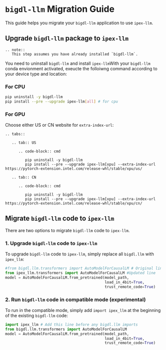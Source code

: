 # `bigdl-llm` Migration Guide

This guide helps you migrate your `bigdl-llm` application to use `ipex-llm`.

## Upgrade `bigdl-llm` package to `ipex-llm`

```eval_rst
.. note::
   This step assumes you have already installed `bigdl-llm`.
```
You need to uninstall `bigdl-llm` and install `ipex-llm`With your `bigdl-llm` conda envionment activated, exeucte the folloiwng command according to your device type and location: 

### For CPU

```bash
pip uninstall -y bigdl-llm
pip install --pre --upgrade ipex-llm[all] # for cpu
```

### For GPU
Choose either US or CN website for `extra-index-url`:
```eval_rst
.. tabs::

   .. tab:: US

      .. code-block:: cmd

         pip uninstall -y bigdl-llm
         pip install --pre --upgrade ipex-llm[xpu] --extra-index-url https://pytorch-extension.intel.com/release-whl/stable/xpu/us/

   .. tab:: CN

      .. code-block:: cmd

         pip uninstall -y bigdl-llm
         pip install --pre --upgrade ipex-llm[xpu] --extra-index-url https://pytorch-extension.intel.com/release-whl/stable/xpu/cn/
```


## Migrate `bigdl-llm` code to `ipex-llm`
There are two options to migrate `bigdl-llm` code to `ipex-llm`.

### 1. Upgrade `bigdl-llm` code to `ipex-llm`
To upgrade `bigdl-llm` code to `ipex-llm`, simply replace all `bigdl.llm` with `ipex_llm`:

```python
#from bigdl.llm.transformers import AutoModelForCausalLM # Original line
from ipex_llm.transformers import AutoModelForCausalLM #Updated line
model = AutoModelForCausalLM.from_pretrained(model_path,
                                             load_in_4bit=True,
                                             trust_remote_code=True)
```

### 2. Run `bigdl-llm` code in compatible mode (experimental)
To run in the compatible mode, simply add `import ipex_llm` at the beginning of the existing `bigdl-llm` code:

```python
import ipex_llm # Add this line before any bigdl.llm imports
from bigdl.llm.transformers import AutoModelForCausalLM
model = AutoModelForCausalLM.from_pretrained(model_path,
                                             load_in_4bit=True,
                                             trust_remote_code=True)
```

